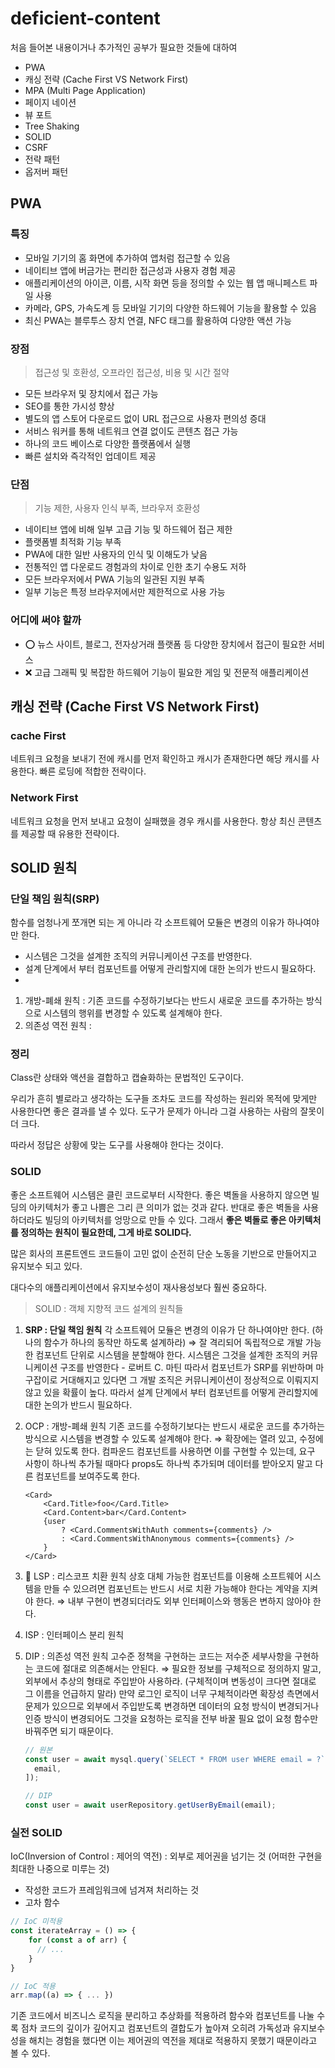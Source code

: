 # deficient-content
처음 들어본 내용이거나 추가적인 공부가 필요한 것들에 대하여

- PWA
- 캐싱 전략 (Cache First VS Network First)
- MPA (Multi Page Application)
- 페이지 네이션
- 뷰 포트
- Tree Shaking
- SOLID
- CSRF
- 전략 패턴
- 옵저버  패턴

## PWA
### 특징

- 모바일 기기의 홈 화면에 추가하여 앱처럼 접근할 수 있음
- 네이티브 앱에 버금가는 편리한 접근성과 사용자 경험 제공
- 애플리케이션의 아이콘, 이름, 시작 화면 등을 정의할 수 있는 웹 앱 매니페스트 파일 사용
- 카메라, GPS, 가속도계 등 모바일 기기의 다양한 하드웨어 기능을 활용할 수 있음
- 최신 PWA는 블루투스 장치 연결, NFC 태그를 활용하여 다양한 액션 가능

### 장점

> 접근성 및 호환성, 오프라인 접근성, 비용 및 시간 절약
> 
- 모든 브라우저 및 장치에서 접근 가능
- SEO를 통한 가시성 향상
- 별도의 앱 스토어 다운로드 없이 URL 접근으로 사용자 편의성 증대
- 서비스 워커를 통해 네트워크 연결 없이도 콘텐츠 접근 가능
- 하나의 코드 베이스로 다양한 플랫폼에서 실행
- 빠른 설치와 즉각적인 업데이트 제공

### 단점

> 기능 제한, 사용자 인식 부족, 브라우저 호환성
> 
- 네이티브 앱에 비해 일부 고급 기능 및 하드웨어 접근 제한
- 플랫폼별 최적화 기능 부족
- PWA에 대한 일반 사용자의 인식 및 이해도가 낮음
- 전통적인 앱 다운로드 경험과의 차이로 인한 초기 수용도 저하
- 모든 브라우저에서 PWA 기능의 일관된 지원 부족
- 일부 기능은 특정 브라우저에서만 제한적으로 사용 가능

### 어디에 써야 할까

- ⭕ 뉴스 사이트, 블로그, 전자상거래 플랫폼 등 다양한 장치에서 접근이 필요한 서비스
- ❌ 고급 그래픽 및 복잡한 하드웨어 기능이 필요한 게임 및 전문적 애플리케이션

## 캐싱 전략 (Cache First VS Network First)
### cache First
네트워크 요청을 보내기 전에 캐시를 먼저 확인하고 캐시가 존재한다면 해당 캐시를 사용한다.
빠른 로딩에 적합한 전략이다.

### Network First
네트워크 요청을 먼저 보내고 요청이 실패했을 경우 캐시를 사용한다.
항상 최신 콘텐츠를 제공할 때 유용한 전략이다.

## SOLID 원칙

### 단일 책임 원칙(SRP)

함수를 엄청나게 쪼개면 되는 게 아니라 각 소프트웨어 모듈은 변경의 이유가 하나여야만 한다.

- 시스템은 그것을 설계한 조직의 커뮤니케이션 구조를 반영한다.
- 설계 단계에서 부터 컴포넌트를 어떻게 관리할지에 대한 논의가 반드시 필요하다.
- 
1. 개방-폐쇄 원칙 : 기존 코드를 수정하기보다는 반드시 새로운 코드를 추가하는 방식으로 시스템의 행위를 변경할 수 있도록 설계해야 한다.
2. 의존성 역전 원칙 :

### 정리

Class란 상태와 액션을 결합하고 캡슐화하는 문법적인 도구이다.

우리가 흔히 별로라고 생각하는 도구들 조차도 코드를 작성하는 원리와 목적에 맞게만 사용한다면 좋은 결과를 낼 수 있다. 도구가 문제가 아니라 그걸 사용하는 사람의 잘못이 더 크다.

따라서 정답은 상황에 맞는 도구를 사용해야 한다는 것이다.

### SOLID

좋은 소프트웨어 시스템은 클린 코드로부터 시작한다. 좋은 벽돌을 사용하지 않으면 빌딩의 아키텍처가 좋고 나쁨은 그리 큰 의미가 없는 것과 같다. 반대로 좋은 벽돌을 사용하더라도 빌딩의 아키텍처를 엉망으로 만들 수 있다. 그래서 **좋은 벽돌로 좋은 아키텍처를 정의하는 원칙이 필요한데, 그게 바로 SOLID다.**

많은 회사의 프론트엔드 코드들이 고민 없이 순전히 단순 노동을 기반으로 만들어지고 유지보수 되고 있다.

대다수의 애플리케이션에서 유지보수성이 재사용성보다 훨씬 중요하다.

> SOLID : 객체 지향적 코드 설계의 원칙들
> 
1. **SRP : 단일 책임 원칙**
각 소프트웨어 모듈은 변경의 이유가 단 하나여야만 한다.
(하나의 함수가 하나의 동작만 하도록 설계하라)
⇒ 잘 격리되어 독립적으로 개발 가능한 컴포넌트 단위로 시스템을 분할해야 한다.
시스템은 그것을 설계한 조직의 커뮤니케이션 구조를 반영한다 - 로버트 C. 마틴
따라서 컴포넌트가 SRP를 위반하며 마구잡이로 거대해지고 있다면 그 개발 조직은 커뮤니케이션이 정상적으로 이뤄지지 않고 있을 확률이 높다.
따라서 설계 단계에서 부터 컴포넌트를 어떻게 관리할지에 대한 논의가 반드시 필요하다.

2. OCP : 개방-폐쇄 원칙
기존 코드를 수정하기보다는 반드시 새로운 코드를 추가하는 방식으로 시스템을 변경할 수 있도록 설계해야 한다.
⇒ 확장에는 열려 있고, 수정에는 닫혀 있도록 한다.
컴파운드 컴포넌트를 사용하면 이를 구현할 수 있는데, 요구 사항이 하나씩 추가될 때마다 props도 하나씩 추가되며 데이터를 받아오지 말고 다른 컴포넌트를 보여주도록 한다.
    
    ```tsx
    <Card>
    	<Card.Title>foo</Card.Title>
    	<Card.Content>bar</Card.Content>
    	{user
    		? <Card.CommentsWithAuth comments={comments} />
    		: <Card.CommentsWithAnonymous comments={comments} />
    	}
    </Card>
    ```
    
3. 🤔 LSP : 리스코프 치환 원칙
상호 대체 가능한 컴포넌트를 이용해 소프트웨어 시스템을 만들 수 있으려면 컴포넌트는 반드시 서로 치환 가능해야 한다는 계약을 지켜야 한다.
⇒ 내부 구현이 변경되더라도 외부 인터페이스와 행동은 변하지 않아야 한다.
4. ISP : 인터페이스 분리 원칙
5. DIP : 의존성 역전 원칙
고수준 정책을 구현하는 코드는 저수준 세부사항을 구현하는 코드에 절대로 의존해서는 안된다.
⇒ 필요한 정보를 구체적으로 정의하지 말고, 외부에서 추상의 형태로 주입받아 사용하라.
(구체적이며 변동성이 크다면 절대로 그 이름을 언급하지 말라)
만약 로그인 로직이 너무 구체적이라면 확장성 측면에서 문제가 있으므로 외부에서 주입받도록 변경하면 데이터의 요청 방식이 변경되거나 인증 방식이 변경되어도 그것을 요청하는 로직을 전부 바꿀 필요 없이 요청 함수만 바꿔주면 되기 때문이다.
    
    ```jsx
    // 원본
    const user = await mysql.query(`SELECT * FROM user WHERE email = ?`, [
      email,
    ]);
    
    // DIP
    const user = await userRepository.getUserByEmail(email);
    ```
    

### 실전 SOLID

IoC(Inversion of Control : 제어의 역전) : 외부로 제어권을 넘기는 것 (어떠한 구현을 최대한 나중으로 미루는 것)
- 작성한 코드가 프레임워크에 넘겨져 처리하는 것
- 고차 함수

```jsx
// IoC 미적용
const iterateArray = () => { 
	for (const a of arr) {
	  // ...
	}
}

// IoC 적용
arr.map((a) => { ... }) 
```

기존 코드에서 비즈니스 로직을 분리하고 추상화를 적용하려 함수와 컴포넌트를 나눌 수록 점차 코드의 깊이가 깊어지고 컴포넌트의 결합도가 높아져 오히려 가독성과 유지보수성을 해치는 경험을 했다면 이는 제어권의 역전을 제대로 적용하지 못했기 때문이라고 볼 수 있다.
